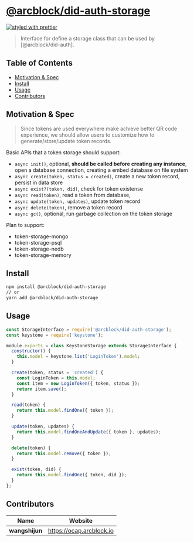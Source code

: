 # [**@arcblock/did-auth-storage**](https://github.com/arcblock/abt-did-js)

[![styled with prettier](https://img.shields.io/badge/styled_with-prettier-ff69b4.svg)](https://github.com/prettier/prettier)

> Interface for define a storage class that can be used by [@arcblock/did-auth].


## Table of Contents

* [Motivation & Spec](#motivation--spec)
* [Install](#install)
* [Usage](#usage)
* [Contributors](#contributors)


## Motivation & Spec

> Since tokens are used everywhere make achieve better QR code experience, we should allow users to customize how to generate/store/update token records.

Basic APIs that a token storage should support:

* `async init()`, optional, **should be called before creating any instance**, open a database connection, creating a embed database on file system
* `async create(token, status = created)`, create a new token record, persist in data store
* `async exist?(token, did)`, check for token existense
* `async read(token)`, read a token from database,
* `async update(token, updates)`, update token record
* `async delete(token)`, remove a token record
* `async gc()`, optional, run garbage collection on the token storage

Plan to support:

* token-storage-mongo
* token-storage-psql
* token-storage-nedb
* token-storage-memory


## Install

```sh
npm install @arcblock/did-auth-storage
// or
yarn add @arcblock/did-auth-storage
```


## Usage

```js
const StorageInterface = require('@arcblock/did-auth-storage');
const keystone = require('keystone');

module.exports = class KeystoneStorage extends StorageInterface {
  constructor() {
    this.model = keystone.list('LoginToken').model;
  }

  create(token, status = 'created') {
    const LoginToken = this.model;
    const item = new LoginToken({ token, status });
    return item.save();
  }

  read(token) {
    return this.model.findOne({ token });
  }

  update(token, updates) {
    return this.model.findOneAndUpdate({ token }, updates);
  }

  delete(token) {
    return this.model.remove({ token });
  }

  exist(token, did) {
    return this.model.findOne({ token, did });
  }
};
```


## Contributors

| Name           | Website                    |
| -------------- | -------------------------- |
| **wangshijun** | <https://ocap.arcblock.io> |
